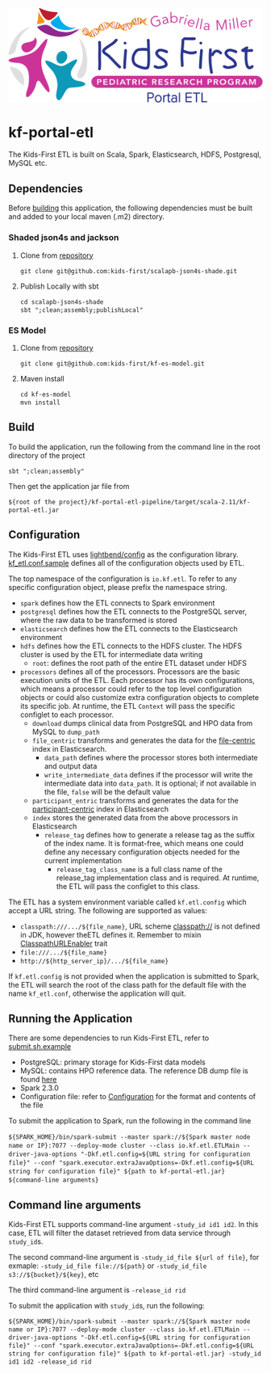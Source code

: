 <p align="center">
  <img src="docs/portal_etl.svg" alt="Kids First Portal ETL" width="660px">
</p>

# kf-portal-etl

The Kids-First ETL is built on Scala, Spark, Elasticsearch, HDFS, Postgresql, MySQL etc.


## Dependencies

Before [building](#build) this application, the following dependencies must be built and added to your local maven (.m2) directory.

### Shaded json4s and jackson

1.  Clone from [repository](https://github.com/kids-first/scalapb-json4s-shade)

    ```
    git clone git@github.com:kids-first/scalapb-json4s-shade.git
    ```

1.  Publish Locally with sbt

    ```
    cd scalapb-json4s-shade
    sbt ";clean;assembly;publishLocal"
    ```

### ES Model

1.  Clone from [repository](https://github.com/kids-first/kf-es-model)

    ```
    git clone git@github.com:kids-first/kf-es-model.git
    ```

1.  Maven install

    ```
    cd kf-es-model
    mvn install
    ```

## Build

To build the application, run the following from the command line in the root directory of the project

```
sbt ";clean;assembly"
```

Then get the application jar file from

```
${root of the project}/kf-portal-etl-pipeline/target/scala-2.11/kf-portal-etl.jar
```

## Configuration

The Kids-First ETL uses [lightbend/config](https://github.com/lightbend/config) as the configuration library. [kf_etl.conf.sample](./kf-portal-etl-common/src/main/resources/kf_etl.conf.sample) defines all of the configuration objects used by ETL.

The top namespace of the configuration is `io.kf.etl`. To refer to any specific configuration object, please prefix the namespace string.

- `spark` defines how the ETL connects to Spark environment
- `postgresql` defines how the ETL connects to the PostgreSQL server, where the raw data to be transformed is stored
- `elasticsearch` defines how the ETL connects to the Elasticsearch environment
- `hdfs` defines how the ETL connects to the HDFS cluster. The HDFS cluster is used by the ETL for intermediate data writing
  - `root`: defines the root path of the entire ETL dataset under HDFS
- `processors` defines all of the processors. Processors are the basic execution units of the ETL. Each processor has its own configurations, which means a processor could refer to the top level configuration objects or could also customize extra configuration objects to complete its specific job. At runtime, the ETL `Context` will pass the specific configlet to each processor.
  - `download` dumps clinical data from PostgreSQL and HPO data from MySQL to `dump_path`
  - `file_centric` transforms and generates the data for the [file-centric](https://github.com/kids-first/kf-es-model/blob/master/es-model-archive/kf-es-model-latest/file_centric.mapping.json) index in Elasticsearch.
    - `data_path` defines where the processor stores both intermediate and output data
    - `write_intermediate_data` defines if the processor will write the intermediate data into `data_path`. It is optional; if not available in the file, `false` will be the default value
  - `participant_entric` transforms and generates the data for the [participant-centric](https://github.com/kids-first/kf-es-model/blob/master/es-model-archive/kf-es-model-latest/participant_centric.mapping.json) index in Elasticsearch
  - `index` stores the generated data from the above processors in Elasticsearch
    - `release_tag` defines how to generate a release tag as the suffix of the index name. It is format-free, which means one could define any necessary configuration objects needed for the current implementation
      - `release_tag_class_name` is a full class name of the release_tag implementation class and is required. At runtime, the ETL will pass the configlet to this class.

The ETL has a system environment variable called `kf.etl.config` which accept a URL string. The following are supported as values:

- `classpath:///.../${file_name}`, URL scheme [classpath://](./kf-portal-etl-common/src/main/scala/io/kf/etl/common/url) is not defined in JDK, however theETL defines it. Remember to mixin [ClasspathURLEnabler](./kf-portal-etl-common/src/main/scala/io/kf/etl/common/url/ClasspathURLEnabler.scala) trait
- `file:///.../${file_name}`
- `http://${http_server_ip}/.../${file_name}`

If `kf.etl.config` is not provided when the application is submitted to Spark, the ETL will search the root of the class path for the default file with the name `kf_etl.conf`, otherwise the application will quit.

## Running the Application

There are some dependencies to run Kids-First ETL, refer to [submit.sh.example](submit.sh.example)

- PostgreSQL: primary storage for Kids-First data models
- MySQL: contains HPO reference data. The reference DB dump file is found [here](http://human-phenotype-ontology.github.io/downloads.html)
- Spark 2.3.0
- Configuration file: refer to [Configuration](#Configuration) for the format and contents of the file

To submit the application to Spark, run the following in the command line

`${SPARK_HOME}/bin/spark-submit --master spark://${Spark master node name or IP}:7077 --deploy-mode cluster --class io.kf.etl.ETLMain --driver-java-options "-Dkf.etl.config=${URL string for configuration file}" --conf "spark.executor.extraJavaOptions=-Dkf.etl.config=${URL string for configuration file}" ${path to kf-portal-etl.jar} ${command-line arguments}`

## Command line arguments

Kids-First ETL supports command-line argument `-study_id id1 id2`. In this case, ETL will filter the dataset retrieved from data service through `study_id`s.

The second command-line argument is `-study_id_file ${url of file}`, for exmaple: `-study_id_file file://${path}` or `-study_id_file s3://${bucket}/${key}`, etc

The third command-line argument is `-release_id rid`

To submit the application with `study_id`s, run the following:

```
${SPARK_HOME}/bin/spark-submit --master spark://${Spark master node name or IP}:7077 --deploy-mode cluster --class io.kf.etl.ETLMain --driver-java-options "-Dkf.etl.config=${URL string for configuration file}" --conf "spark.executor.extraJavaOptions=-Dkf.etl.config=${URL string for configuration file}" ${path to kf-portal-etl.jar} -study_id id1 id2 -release_id rid
```
